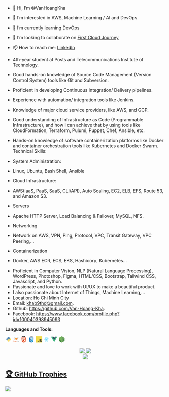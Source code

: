 - 👋 Hi, I’m @VanHoangKha
- 👀 I’m interested in AWS, Machine Learning / AI and DevOps.
- 🌱 I’m currently learning DevOps
- 💞️ I’m looking to collaborate on [First Cloud Journey](https://cloudjourney.awsstudygroup.com/)
- 📫 How to reach me: [LinkedIn](https://www.linkedin.com/in/vanhoangkha/)

- 4th-year student at Posts and Telecommunications Institute of Technology. 
- Good hands-on knowledge of Source Code Management (Version Control System) tools like Git and Subversion.
- Proficient in developing Continuous Integration/ Delivery pipelines.
- Experience with automation/ integration tools like Jenkins.
- Knowledge of major cloud service providers, like AWS, and GCP.
- Good understanding of Infrastructure as Code (Programmable Infrastructure), and how I can achieve that by using tools like CloudFormation, Terraform, Pulumi, Puppet, Chef, Ansible, etc.
- Hands-on knowledge of software containerization platforms like Docker and container orchestration tools like Kubernetes and Docker Swarm.
Technical Skills: 
- System Administration:
+ Linux, Ubuntu, Bash Shell, Ansible
- Cloud Infrastructure:
+ AWS(IaaS, PaaS, SaaS, CLI/API), Auto Scaling, EC2, ELB, EFS, Route 53, and Amazon S3.
- Servers
+ Apache HTTP Server, Load Balancing & Failover, MySQL, NFS.
- Networking 
+ Network on AWS, VPN, Ping, Protocol, VPC, Transit Gateway, VPC Peering,...
- Containerization
+ Docker, AWS ECR, ECS, EKS, Hashicorp, Kubernetes...
- Proficient in Computer Vision, NLP (Natural Language Processing), WordPress, Photoshop, Figma, HTML/CSS, Bootstrap, Tailwind CSS, Javascript, and Python.
- Passionate and love to work with UI/UX to make a beautiful product.
- I also passionate about Internet of Things, Machine Learning,...
- Location: Ho Chi Minh City 
- Email: khab9thd@gmail.com.
- Github: https://github.com/Van-Hoang-Kha.
- Facebook: https://www.facebook.com/profile.php?id=100040398945093

**Languages and Tools:**  

<code><img height="20" src="https://raw.githubusercontent.com/github/explore/80688e429a7d4ef2fca1e82350fe8e3517d3494d/topics/python/python.png"></code>
<code><img height="20" src="https://raw.githubusercontent.com/github/explore/80688e429a7d4ef2fca1e82350fe8e3517d3494d/topics/tensorflow/tensorflow.png"></code>
<code><img height="20" src="https://raw.githubusercontent.com/github/explore/80688e429a7d4ef2fca1e82350fe8e3517d3494d/topics/html/html.png"></code>
<code><img height="20" src="https://raw.githubusercontent.com/github/explore/80688e429a7d4ef2fca1e82350fe8e3517d3494d/topics/css/css.png"></code>
<code><img height="20" src="https://raw.githubusercontent.com/github/explore/80688e429a7d4ef2fca1e82350fe8e3517d3494d/topics/javascript/javascript.png"></code>
<code><img height="20" src="https://raw.githubusercontent.com/github/explore/80688e429a7d4ef2fca1e82350fe8e3517d3494d/topics/react/react.png"></code>
<code><img height="20" src="https://raw.githubusercontent.com/github/explore/80688e429a7d4ef2fca1e82350fe8e3517d3494d/topics/vue/vue.png"></code>
<code><img height="20" src="https://raw.githubusercontent.com/github/explore/80688e429a7d4ef2fca1e82350fe8e3517d3494d/topics/nodejs/nodejs.png"></code>  

<div align="center">
  <a href="https://github.com/Van-Hoang-Kha">
  <img height="180em" src="https://github-readme-stats.vercel.app/api?username=Van-Hoang-Kha&show_icons=true&theme=dracula&include_all_commits=true&count_private=true&cache_seconds=1800"/>
  <img height="180em" src="https://github-readme-stats.vercel.app/api/top-langs/?username=Van-Hoang-Kha&layout=compact&langs_count=7&theme=dracula&cache_seconds=1800"/>

</div>
  <div align="center">
  <img src="https://github-readme-streak-stats.herokuapp.com/?user=benccalcyxzfi&theme=dark">
  </div>
  <h2>🏆 GitHub Trophies</h2>
<img src="https://github-profile-trophy.vercel.app/?username=Van-Hoang-Kha&theme=nord&column=7" >
